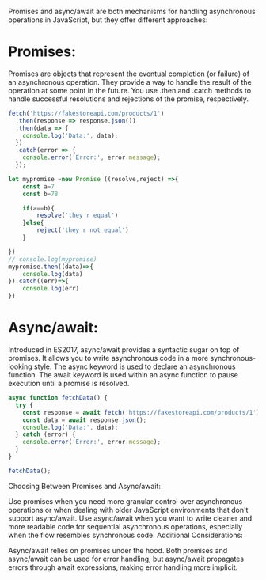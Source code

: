 Promises and async/await are both mechanisms for handling asynchronous operations in JavaScript, but they offer different approaches:

# Promises:

Promises are objects that represent the eventual completion (or failure) of an asynchronous operation.
They provide a way to handle the result of the operation at some point in the future.
You use .then and .catch methods to handle successful resolutions and rejections of the promise, respectively.



``` JavaScript
fetch('https://fakestoreapi.com/products/1')
  .then(response => response.json())
  .then(data => {
    console.log('Data:', data);
  })
  .catch(error => {
    console.error('Error:', error.message);
  });
```

``` JavaScript
let mypromise =new Promise ((resolve,reject) =>{
    const a=7
    const b=78

    if(a==b){
        resolve('they r equal')
    }else{
        reject('they r not equal')
    }

})
// console.log(mypromise)
mypromise.then((data)=>{
    console.log(data)
}).catch((err)=>{
    console.log(err)
})
```

# Async/await:

Introduced in ES2017, async/await provides a syntactic sugar on top of promises.
It allows you to write asynchronous code in a more synchronous-looking style.
The async keyword is used to declare an asynchronous function.
The await keyword is used within an async function to pause execution until a promise is resolved.

``` JavaScript
async function fetchData() {
  try {
    const response = await fetch('https://fakestoreapi.com/products/1');
    const data = await response.json();
    console.log('Data:', data);
  } catch (error) {
    console.error('Error:', error.message);
  }
}

fetchData();
```
Choosing Between Promises and Async/await:

Use promises when you need more granular control over asynchronous operations or when dealing with older JavaScript environments that don't support async/await.
Use async/await when you want to write cleaner and more readable code for sequential asynchronous operations, especially when the flow resembles synchronous code.
Additional Considerations:

Async/await relies on promises under the hood.
Both promises and async/await can be used for error handling, but async/await propagates errors through await expressions, making error handling more implicit.

